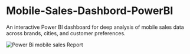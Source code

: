 # Mobile-Sales-Dashbord-PowerBI
An interactive Power BI dashboard for deep analysis of mobile sales data across brands, cities, and customer preferences.

![Power Bi mobile sales Report](https://github.com/user-attachments/assets/f2d664e1-662a-455e-989a-15acb29882d2)
